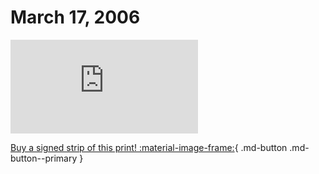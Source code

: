 # March 17, 2006

![](https://www.achewood.com/comic.php?date=03172006)

[Buy a signed strip of this print! :material-image-frame:](https://achewood-holiday-pop-up.myshopify.com/products/strip#03172006){ .md-button .md-button--primary }
